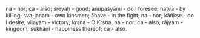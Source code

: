 na - nor; ca - also; śreyaḥ - good; anupaśyāmi - do I foresee; hatvā - by killing; sva-janam - own kinsmen; āhave - in the ﬁght; na - nor; kāṅkṣe - do I desire; vijayam - victory; kṛṣṇa - O Kṛṣṇa; na - nor; ca - also; rājyam - kingdom; sukhāni - happiness thereof; ca - also.